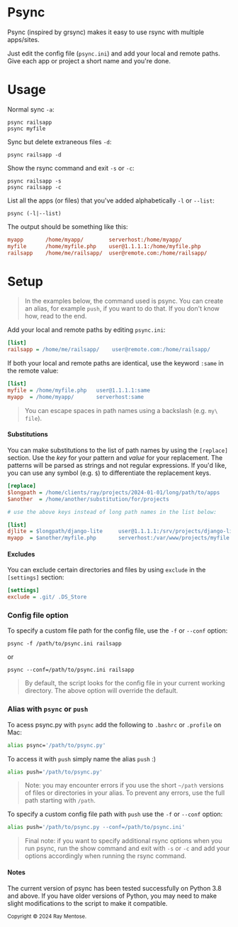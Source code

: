 Psync
==
Psync (inspired by grsync) makes it easy to use rsync with multiple apps/sites. 

Just edit  the config file (`psync.ini`) and add your local and remote paths. 
Give each app or project a short name and you're done.

Usage
==
Normal sync `-a`:

```console
psync railsapp
psync myfile
```

Sync but delete extraneous files `-d`:

```console
psync railsapp -d
```
    
Show the rsync command and exit `-s` or `-c`:

```console
psync railsapp -s
psync railsapp -c
```

List all the apps (or files) that you've added alphabetically `-l` or `--list`:

```console
psync (-l|--list)
```

The output should be something like this:

```ini
myapp       /home/myapp/        serverhost:/home/myapp/
myfile      /home/myfile.php    user@1.1.1.1:/home/myfile.php
railsapp    /home/me/railsapp/  user@remote.com:/home/railsapp/
```

Setup
==
> In the examples below, the command used is psync. You can create an alias, for example `push`, if you want to do that. If you don't know how, read to the end.

Add your local and remote paths by editing `psync.ini`:

```ini
[list]
railsapp = /home/me/railsapp/    user@remote.com:/home/railsapp/
```

If both your local and remote paths are identical, use the keyword `:same` in the remote value:

```ini
[list]
myfile = /home/myfile.php   user@1.1.1.1:same
myapp  = /home/myapp/       serverhost:same
```
> You can escape spaces in path names using a backslash (e.g. `my\ file`).

#### Substitutions

You can make substitutions to the list of path names by using the `[replace]` section. Use the *key* for your pattern and *value* for your replacement. The patterns will be parsed as strings and not regular expressions. If you'd like, you can use any symbol (e.g. `$`) to differentiate the replacement keys.

```ini
[replace]
$longpath = /home/clients/ray/projects/2024-01-01/long/path/to/apps
$another  = /home/another/substitution/for/projects

# use the above keys instead of long path names in the list below:

[list]
djlite = $longpath/django-lite     user@1.1.1.1:/srv/projects/django-lite
myapp  = $another/myfile.php       serverhost:/var/www/projects/myfile.php
```

#### Excludes

You can exclude certain directories and files by using `exclude` in the `[settings]` section:

```ini
[settings]
exclude = .git/ .DS_Store
```


### Config file option

To specify a custom file path for the config file, use the `-f` or `--conf` option:

```console
psync -f /path/to/psync.ini railsapp
```

or

```console
psync --conf=/path/to/psync.ini railsapp
```

> By default, the script looks for the config file in your current working directory. The above option will override the default.


### Alias with `psync` or `push`

To acess psync.py with `psync` add the following to `.bashrc` or `.profile` on Mac:

```bash
alias psync='/path/to/psync.py'
```

To access it with `push` simply name the alias `push` :)

```bash
alias push='/path/to/psync.py'
```

> Note: you may encounter errors if you use the short `~/path` versions of files or directories in your alias. To prevent any errors, use the full path starting with `/path`.
    
To specify a custom config file path with `push` use the `-f` or `--conf` option:

```bash
alias push='/path/to/psync.py --conf=/path/to/psync.ini'
```

> Final note: if you want to specify additional rsync options when you run psync, run the show command and exit with `-s` or `-c` and add your options accordingly when running the rsync command.


#### Notes
The current version of psync has been tested successfully on Python 3.8 and above. If you have older versions of Python, you may need to make slight modifications to the script to make it compatible.

<sub>Copyright &copy; 2024 Ray Mentose.</sub>
